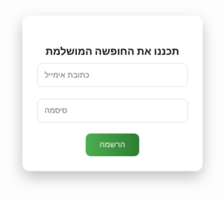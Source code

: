 <!DOCTYPE html>
<html lang="he">
<head>
  <meta charset="UTF-8">
  <meta name="viewport" content="width=device-width, initial-scale=1.0">
  <title>אתר חופשות מתקדם</title>
  <style>
    * {
      margin: 0;
      padding: 0;
      box-sizing: border-box;
    }

    body, html {
      height: 100%;
      font-family: Arial, sans-serif;
      overflow-x: hidden;
    }

    /* רקע מתחלף */
    .background {
      position: fixed;
      top: 0;
      left: 0;
      width: 100vw;
      height: 100vh;
      background-size: cover;
      background-position: center;
      z-index: -1;
      transition: background-image 1s ease-in-out;
    }

    /* תיבת האימייל */
    .email-box {
      position: relative;
      z-index: 1;
      background: rgba(255, 255, 255, 0.95);
      padding: 30px;
      border-radius: 15px;
      box-shadow: 0 12px 30px rgba(0, 0, 0, 0.25);
      max-width: 400px;
      width: 90%;
      text-align: center;
      margin: 80px auto 0;
      backdrop-filter: blur(5px);
      transform: scale(0.98);
      transition: transform 0.3s ease;
    }

    .email-box:hover {
      transform: scale(1);
    }

    .email-box input {
      width: 100%;
      padding: 14px;
      margin: 12px 0;
      border-radius: 10px;
      border: 1px solid #ddd;
      font-size: 16px;
    }

    .email-box button {
      padding: 14px 28px;
      font-size: 16px;
      background: linear-gradient(90deg, #4CAF50 0%, #2E7D32 100%);
      color: white;
      border: none;
      border-radius: 10px;
      cursor: pointer;
      margin-top: 10px;
    }

    /* ריבועי הטיפים האנכיים */
    .vertical-boxes-container {
      position: fixed;
      bottom: -400px; /* מחוץ למסך */
      left: 50%;
      transform: translateX(-50%);
      display: flex;
      flex-direction: column;
      gap: 15px;
      z-index: 1000;
      transition: bottom 0.7s cubic-bezier(.68,-0.55,.27,1.55);
      padding: 20px;
    }

    .vertical-boxes-container.show {
      bottom: 30px; /* נכנס לתוך המסך */
    }

    .vertical-box {
      background: linear-gradient(135deg, #667eea 0%, #764ba2 100%);
      color: white;
      padding: 25px;
      border-radius: 15px;
      width: 220px;
      box-shadow: 0 8px 25px rgba(0,0,0,0.2);
      text-align: center;
      opacity: 0;
      transform: translateY(20px);
      transition: all 0.6s ease-out;
    }

    .vertical-box.show {
      opacity: 1;
      transform: translateY(0);
    }

    .vertical-arrow {
      color: white;
      font-size: 28px;
      text-align: center;
      margin: 5px 0;
      opacity: 0;
      transition: opacity 0.4s;
    }

    .vertical-boxes-container.show .vertical-arrow {
      opacity: 0.7;
    }

    /* אנימציות לדיליי בין ריבועים */
    .vertical-box:nth-child(1) { transition-delay: 0.1s; }
    .vertical-box:nth-child(2) { transition-delay: 0.3s; }
    .vertical-box:nth-child(3) { transition-delay: 0.5s; }
    .vertical-box:nth-child(4) { transition-delay: 0.7s; }

    /* תוכן דמה לגלילה */
    .content-below {
      height: 200vh;
      position: relative;
      top: 100vh;
    }

    @media (max-width: 768px) {
      .vertical-boxes-container {
        flex-direction: row;
        width: 90%;
        overflow-x: auto;
        padding: 15px;
        gap: 10px;
      }
      .vertical-arrow {
        transform: rotate(90deg);
        margin: 0 10px;
      }
    }
  </style>
</head>
<body>
  <div class="background" id="background"></div>

  <div class="email-box">
    <h2>תכננו את החופשה המושלמת</h2>
    <input type="email" placeholder="כתובת אימייל">
    <input type="password" placeholder="סיסמה">
    <button>הרשמה</button>
  </div>

  <!-- 4 הריבועים האנכיים -->
  <div class="vertical-boxes-container" id="verticalBoxes">
    <div class="vertical-box">
      <h3>טיפ #1</h3>
      <p>מציאת מלונות במחירים משתלמים</p>
    </div>
    <div class="vertical-arrow">↓</div>
    
    <div class="vertical-box">
      <h3>טיפ #2</h3>
      <p>המלצות מותאמות אישית</p>
    </div>
    <div class="vertical-arrow">↓</div>
    
    <div class="vertical-box">
      <h3>טיפ #3</h3>
      <p>השוואת מחירים חכמה</p>
    </div>
    <div class="vertical-arrow">↓</div>
    
    <div class="vertical-box">
      <h3>טיפ #4</h3>
      <p>הנחות בלעדיות</p>
    </div>
  </div>

  <div class="content-below"></div>

  <script>
    // רקע מתחלף
    const images = [
      'https://images.unsplash.com/photo-1507525428034-b723cf961d3e?ixlib=rb-1.2.1&auto=format&fit=crop&w=1950&q=80',
      'https://images.unsplash.com/photo-1506744038136-46273834b3fb?ixlib=rb-1.2.1&auto=format&fit=crop&w=1950&q=80',
      'https://images.unsplash.com/photo-1505761671935-60b3a7427bad?ixlib=rb-1.2.1&auto=format&fit=crop&w=1950&q=80',
      'https://images.unsplash.com/photo-1493558103817-58b2924bce98?ixlib=rb-1.2.1&auto=format&fit=crop&w=1950&q=80'
    ];

    const background = document.getElementById('background');
    let current = 0;
    background.style.backgroundImage = `url('${images[current]}')`;

    setInterval(() => {
      current = (current + 1) % images.length;
      background.style.backgroundImage = `url('${images[current]}')`;
    }, 5000);

    // ניהול גלילה
    const verticalBoxes = document.getElementById('verticalBoxes');
    const boxes = document.querySelectorAll('.vertical-box');
    const arrows = document.querySelectorAll('.vertical-arrow');
    let lastScroll = 0;

    window.addEventListener('scroll', () => {
      const currentScroll = window.scrollY;
      
      // גלילה מטה
      if (currentScroll > lastScroll) {
        if (currentScroll > 100) {
          verticalBoxes.classList.add('show');
          boxes.forEach(box => box.classList.add('show'));
          arrows.forEach(arrow => arrow.style.opacity = '0.7');
        }
      } 
      // גלילה מעלה
      else {
        if (currentScroll < 50) {
          verticalBoxes.classList.remove('show');
          boxes.forEach(box => box.classList.remove('show'));
          arrows.forEach(arrow => arrow.style.opacity = '0');
        }
      }
      
      lastScroll = currentScroll;
    });
  </script>
</body>
</html>


